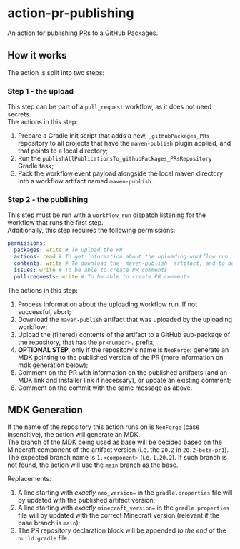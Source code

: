 # action-pr-publishing 
An action for publishing PRs to a GitHub Packages.

## How it works
The action is split into two steps:

### Step 1 - the upload
This step can be part of a `pull_request` workflow, as it does not need secrets.  
The actions in this step:
1. Prepare a Gradle init script that adds a new, `_githubPackages_PRs` repository to all projects that have the `maven-publish` plugin applied, and that points to a local directory;
2. Run the `publishAllPublicationsTo_githubPackages_PRsRepository` Gradle task;
3. Pack the workflow event payload alongside the local maven directory into a workflow artifact named `maven-publish`.

### Step 2 - the publishing
This step must be run with a `workflow_run` dispatch listening for the workflow that runs the first step.  
Additionally, this step requires the following permissions:
```yml
permissions:
  packages: write # To upload the PR
  actions: read # To get information about the uploading workflow run
  contents: write # To download the `maven-publish` artifact, and to be able to create commit comments
  issues: write # To be able to create PR comments
  pull-requests: write # To be able to create PR comments
```
The actions in this step:
1. Process information about the uploading workflow run. If not successful, abort;
2. Download the `maven-publish` artifact that was uploaded by the uploading workflow;
3. Upload the (filtered) contents of the artifact to a GitHub sub-package of the repository, that has the `pr<number>.` prefix;
4. **OPTIONAL STEP**, only if the repository's name is `NeoForge`: generate an MDK pointing to the published version of the PR (more information on mdk generation [below](#mdk-generation));
5. Comment on the PR with information on the published artifacts (and an MDK link and installer link if necessary), or update an existing comment;
6. Comment on the commit with the same message as above.

## MDK Generation
If the name of the repository this action runs on is `NeoForge` (case insensitive), the action will generate an MDK.  
The branch of the MDK being used as base will be decided based on the Minecraft component of the artifact version (i.e. the `20.2` in `20.2-beta-pr1`). The expected branch name is `1.<component>` (i.e. `1.20.2`).
If such branch is not found, the action will use the `main` branch as the base.

Replacements:
1. A line starting with _exactly_ `neo_version=` in the `gradle.properties` file will by updated with the published artifact version;
2. A line starting with _exactly_ `minecraft_version=` in the `gradle.properties` file will by updated with the correct Minecraft version (relevant if the base branch is `main`);
3. The PR repository declaration block will be appended *to the end* of the `build.gradle` file.

